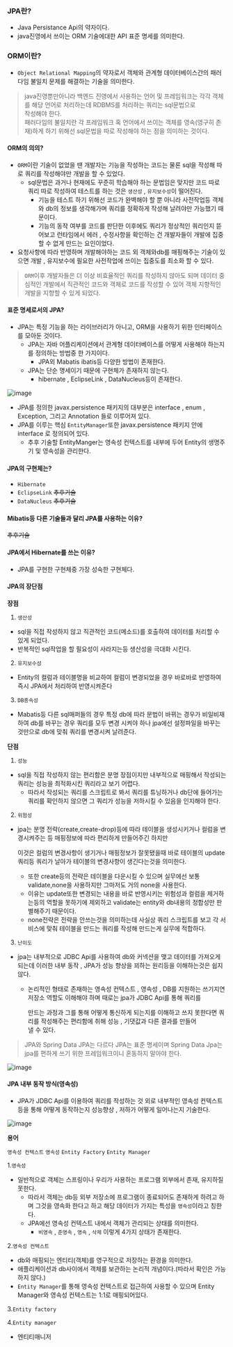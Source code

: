### JPA란?
- Java Persistance Api의 약자이다.
- java진영에서 쓰이는 ORM 기술에대한 API 표준 명세를 의미한다.

### ORM이란?
- `Object Relational Mapping`의 약자로서 객체와 관계형 데이터베이스간의 패러다임 불일치 문제를 해결하는 기술을 의미한다.

> java진영뿐만아니라 백엔드 진영에서 사용하는 언어 및 프레임워크는 각각 객체를 해당 언어로 처리하는데 RDBMS를 처리하는 쿼리는 sql문법으로 <br>작성해야 한다. <br>패러다임의 불일치란 각 프레임워크 혹 언어에서 쓰이는 객체를 영속(영구히 존재)하게 하기 위해선 sql문법을 따로 작성해야 하는 점을 의미하는 것이다.

#### ORM의 의의?
- `ORM`이란 기술이 없었을 땐 개발자는 기능을 작성하는 코드는 물론 sql을 작성해 따로 쿼리를 작성해야만 개발을 할 수 있었다.
  - sql문법은 과거나 현재에도 꾸준히 학습해야 하는 문법임은 맞지만 코드 따로 쿼리 따로 작성하여 테스트를 하는 것은 `생산성` , `유지보수성`이 떨어진다.
    - 기능을 테스트 하기 위해선 코드가 완벽해야 할 뿐 아니라 사전작업등 객체와 db의 정보를 생각해가며 쿼리를 정확하게 작성해 날려야만 가능했기 때문이다.
    - 기능의 동작 여부를 코드를 판단한 이후에도 쿼리가 정상적인 쿼리인지 뜯어보고 런타임에서 에러 , 수정사항을 확인하는 건 개발자들이 개발에 집중할 수 없게 만드는 요인이었다.
- 요청사항에 따라 반영하며 개발해야하는 코드 외 객체와db를 매핑해주는 기술이 있으면 개발 , 유지보수에 필요한 사전작업에 쓰이는 집중도를 최소화 할 수 있다.

> `ORM`이후 개발자들은 더 이상 비효율적인 쿼리를 작성하지 않아도 되며 데이터 중심적인 개발에서 직관적인 코드와 객체로 코드를 작성할 수 있어 객체 지향적인 개발을 지향할 수 있게 되었다.

#### 표준 명세로서의 JPA?
- JPA는 특정 기능을 하는 라이브러리가 아니고, ORM을 사용하기 위한 인터페이스를 모아둔 것이다.
  - JPA는 자바 어플리케이션에서 관계형 데이터베이스를 어떻게 사용해야 하는지를 정의하는 방법중 한 가지이다.
    - JPA외 Mabatis ibatis등 다양한 방법이 존재한다.
  - JPA는 단순 명세이기 때문에 구현체가 존재하지 않는다.
    - hibernate , EclipseLink , DataNucleus등이 존재한다.
    
![image](https://user-images.githubusercontent.com/98382954/210589038-d80259b0-49ee-44db-85b5-95a656d829b2.png)

  - JPA를 정의한 javax.persistence 패키지의 대부분은 interface , enum , Exception, 그리고  Annotation 들로 이루어져 있다.
  - JPA를 이루는 핵심 `EntityManager`또한 javax.persistence 패키지 안에 interface 로 정의되어 있다.
    - 추후 기술할 EntityManger는 영속성 컨텍스트를 내부에 두어 Entity의 생명주기 및 영속성을 관리한다.
 
#### JPA의 구현체는?
- `Hibernate`
- `EclipseLink` ~~추후기술~~
- `DataNucleus` ~~추후기술~~

#### Mibatis등 다른 기술들과 달리 JPA를 사용하는 이유?
~~추후기술~~

#### JPA에서 Hibernate를 쓰는 이유?
- JPA를 구현한 구현체중 가장 성숙한 구현체다.

#### JPA의 장단점
**장점**
1. `생산성`
  - sql을 직접 작성하지 않고 직관적인 코드(메소드)를 호출하여 데이터를 처리할 수 있게 되었다.
  - 반복적인 sql작업을 할 필요성이 사라지는등 생산성을 극대화 시킨다.
2. `유지보수성`
  - Entity의 컬럼과 테이블명을 비교하여 컬럼이 변경되었을 경우 바로바로 반영하여 즉시 JPA에서 처리하여 반영시켜준다
3. `DB종속성`
  - Mabatis등 다른 sql매퍼들의 경우 특정 db에 따라 문법이 바뀌는 경우가 비일비재하여 db를 바꾸는 경우 쿼리를 모두 변경 시켜야 하나 jpa에선 설정파일을 바꾸는 것만으로 db에 맞춰 쿼리를 변경시켜 날려준다.  

**단점**
1. `성능`
  - sql을 직접 작성하지 않는 편리함은 분명 장점이지만 내부적으로 매핑해서 작성되는 쿼리는 성능을 최적화시킨 쿼리라고 보기 어렵다.
    - 따라서 작성되는 쿼리를 스크립트로 봐서 쿼리를 튜닝하거나 db단에 들어가는 쿼리를 확인하지 않으면 그 쿼리가 성능을 저하시킬 수 있음을 인지해야 한다.
 2. `위험성`
  - jpa는 분명 전략(create,create-drop)등에 따라 테이블을 생성시키거나 컬럼을 변경시켜주는 등 매핑정보에 따라 편리하게 만들어주긴 하지만

    이것은 컬럼의 변경사항이 생기거나 매핑정보가 잘못됐을때 바로 테이블의 update쿼리등 쿼리가 날아가 테이블의 변경사항이 생긴다는것을 의미한다.
    - 또한 create등의 전략은 테이블을 다운시킬 수 있으며 실무에선 보통 validate,none을 사용하지만 그마저도 거의 none을 사용한다.
    - 이유는 update또한 변경되는 내용을 바로 반영시키는 위험성과 컬럼을 제거하는등의 역할을 못하기에 제외하고 validate는 entity와 db내용의 정합성만 판별해주기 때문이다.
    - none전략은 전략을 안쓰는것을 의미하는데 사실상 쿼리 스크립트를 보고 각 서비스에 맞춰 테이블을 만드는 쿼리를 작성해 만드는게 실무에 적합하다.
3. `난이도`
  - jpa는 내부적으로 JDBC Api를 사용하여 db와 커넥션을 맺고 데이터를 가져오게 되는데 이러한 내부 동작 , JPA가 성능 향상을 꾀하는 원리등을 이해하는것은 쉽지 않다.
    - 논리적인 형태로 존재하는 영속성 컨텍스트 , 영속성 ,  DB를 지원하는 쓰기지연 저장소 역할도 이해해야 하며 때로는 jpa가 JDBC Api를 통해 쿼리를  
  
      만드는 과정과 그를 통해 어떻게 통신하게 되는지를 이해하고 쓰지 못한다면 쿼리를 작성해주는 편리함에 취해 성능 , 기댓값과 다른 결과를 만들어 <br>낼 수 있다.
      
> JPA와 Spring Data JPA는 다르다 JPA는 표준 명세이며 Spring Data Jpa는 jpa를 편하게 쓰기 위한 프레임워크이니 혼동하지 말아야 한다.

![image](https://user-images.githubusercontent.com/98382954/211838516-e2f56349-8fd6-4915-83a7-696e9ab0c5d3.png)

      
#### JPA 내부 동작 방식(영속성)
- JPA가 JDBC Api를 이용하여 쿼리를 작성하는 것 외로 내부적인 영속성 컨텍스트등을 통해 어떻게 동작하는지 성능향상 , 저하가 어떻게 일어나는지 기술한다.

![image](https://user-images.githubusercontent.com/98382954/211838411-76b82613-ad07-4ce5-bbd0-52564182f229.png)

**용어**

`영속성 컨텍스트`
`영속성`
`Entity Factory`
`Entity Manager`

1.`영속성`
- 일반적으로 객체는 스프링이나 우리가 사용하는 프로그램 외부에서 존재, 유지하질 못한다.
  - 따라서 객체는 db등 외부 저장소에 프로그램이 종료되어도 존재하게 하려고 하며 그것을 영속화 한다고 하고 해당 데이터가 가지는 특성을 `영속성`이라고 칭한다.
  - JPA에선 영속성 컨텍스트 내에서 객체가 관리되는 상태를 의미한다.
    - `비영속` , `준영속` , `영속` , `삭제` 이렇게 4가지 상태가 존재한다.

2.`영속성 컨텍스트`
- db와 매핑되는 엔티티(객체)를 영구적으로 저장하는 환경을 의미한다.
- 애플리케이션과 db사이에서 객체를 보관하는 논리적 개념이다.(따라서 확인은 가능하지 않다.)
- `Entity Manager`를 통해 영속성 컨텍스트로 접근하여 사용할 수 있으며 Entity Manager와 영속성 컨텍스트는 1:1로 매핑되어있다.

3.`Entity factory`

4.`Entity manager`
- 엔티티매니저


